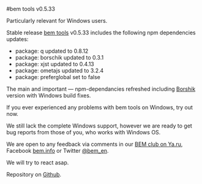 #bem tools v0.5.33

Particularly relevant for Windows users.

Stable release [bem tools](http://bem.info/tools/bem/) v0.5.33 includes the following npm dependencies updates:

* package: q updated to 0.8.12
* package: borschik updated to 0.3.1
* package: xjst updated to 0.4.13
* package: ometajs updated to 3.2.4
* package: preferglobal set to false

The main and important — npm-dependancies refreshed including [Borshik](http://bem.info/articles/borschik/) version with Windows build fixes.

If you ever experienced any problems with bem tools on Windows, try out now.

We still lack the complete Windows support, however we are ready to get bug reports from those of you, who works with Windows OS.

We are open to any feedback via comments in our [BEM club on Ya.ru](http://clubs.ya.ru/bem/), Facebook [bem.info](https://www.facebook.com/groups/bem.info/) or Twitter [@bem_en](https://twitter.com/bem_en).

We will try to react asap.

Repository on [Github](https://github.com/bem/bem-tools/).
